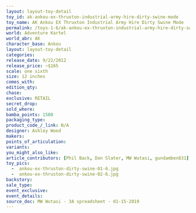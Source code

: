 ```yaml
---
layout: layout-toy-detail 
toy_id: ak-ankou-ex-thruxton-industrial-army-hire-dirty-swine-mode
toy_name: AK Ankou EX Thruxton Industrial Army Hire Dirty Swine Mode
permalink: /toys-1-6/ak-ankou-ex-thruxton-industrial-army-hire-dirty-swine-mode.html
world: Adventure Kartel
world_abr: AK
character_base: Ankou
layout: layout-toy-detail
categories: 
release_date: 9/22/2012
release_price: ~$165
scale: one sixth
size: 12 inches
comes_with: 
edition_qty: 
chase: 
exclusive: RETAIL
secret_drop:
sold_where: 
bamba_points: 1500
packaging_type: 
product_code_/_link: N/A
designer: Ashley Wood
makers: 
points_of_articulation: 
variants: 
you_might_also_like: 
article_contributors: [Phil Back, Don Slater, MW Wutasi, gundamben831]
toy_pics: 
  -  ankou-ex-thruston-dirty-swine-01-6.jpg
  -  ankou-ex-thruston-dirty-swine-02-6.jpg
backstory: 
sale_type: 
event_exclusive: 
event_details: 
source_doc: MW Wutasi - 3A spreadsheet - 01-15-2019
---
```

